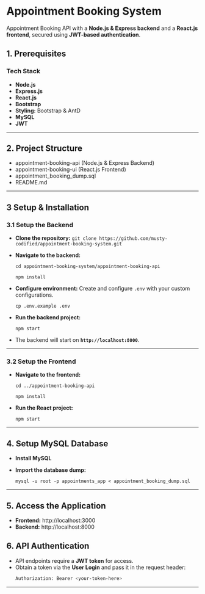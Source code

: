 # Appointment Booking System

Appointment Booking API with a **Node.js & Express backend** and a **React.js frontend**, secured using 
**JWT-based authentication**.

## 1. Prerequisites ##
### Tech Stack ###

- **Node.js**
- **Express.js**
- **React.js**
- **Bootstrap** 
- **Styling:** Bootstrap & AntD
- **MySQL** 
- **JWT**

---

## 2. Project Structure ##

- appointment-booking-api (Node.js & Express Backend)
- appointment-booking-ui (React.js Frontend)
- appointment_booking_dump.sql
- README.md

---

## 3 Setup & Installation ##

### 3.1 Setup the Backend ###

- **Clone the repository:**
  `git clone https://github.com/musty-codified/appointment-booking-system.git`
- **Navigate to the backend:**

  `cd appointment-booking-system/appointment-booking-api`

  `npm install`
- **Configure environment:** Create and configure `.env` with your custom configurations.

  `cp .env.example .env`
- **Run the backend project:**

  `npm start`

- The backend will start on **`http://localhost:8000`**.

---

### 3.2 Setup the Frontend ###
- **Navigate to the frontend:**

  `cd ../appointment-booking-api`

  `npm install`
- **Run the React project:**

  `npm start`

---

## 4. Setup MySQL Database ##

- **Install MySQL**
- **Import the database dump:**

  `mysql -u root -p appointments_app < appointment_booking_dump.sql`

---

## 5. Access the Application ##

- **Frontend:** http://localhost:3000
- **Backend:** http://localhost:8000


## 6. API Authentication ##

- API endpoints require a **JWT token** for access.
- Obtain a token via the **User Login** and pass it in the request header:
  ```sh
  Authorization: Bearer <your-token-here>
  ```

---
